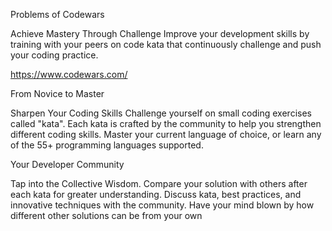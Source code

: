 Problems of Codewars

Achieve Mastery Through Challenge Improve your development skills by training with your peers on code kata that continuously challenge and push your coding practice.

https://www.codewars.com/

From Novice to Master

Sharpen Your Coding Skills Challenge yourself on small coding exercises called "kata". Each kata is crafted by the community to help you strengthen different coding skills. Master your current language of choice, or learn any of the 55+ programming languages supported.

Your Developer Community

Tap into the Collective Wisdom. Compare your solution with others after each kata for greater understanding. Discuss kata, best practices, and innovative techniques with the community. Have your mind blown by how different other solutions can be from your own
